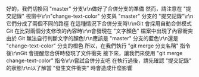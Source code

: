 好的，我們切換回 "master" 分支\r\n做好了合併分支的準備
然而，請注意在 "提交記錄" 視窗中\r\n"change-text-color" 分支與 "master" 分支的 "提交記錄"\r\n它們分成了兩個不同的路徑
在這種情況下合併分支時\r\nGit 會採用自動合併模式
Git 在比對兩個分支修改的內容時\r\n會發現在 "文字顏色" 檔案中出現了內容衝突
由於 Git 無法自行判斷文字的顏色\r\n應該是 "master" 分支的藍色\r\n還是 "change-text-color" 分支的橙色
所以，在我們執行 "git merge 分支名稱" 指令後\r\nGit 會提醒您合併時發現了文件衝突
接下來，讓我們來使用 "git merge change-text-color" 指令\r\n嘗試合併分支吧
在執行過後，請先確認 "提交記錄" 的狀態\r\n以了解當 "發生文件衝突" 時會造成什麼影響